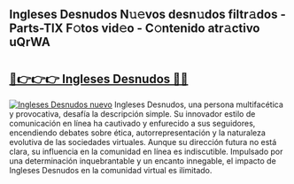 ## Ingleses Desnudos N𝚞𝚎vos desn𝚞dos filtr𝚊dos - Parts-TlX F𝚘tos vid𝚎o - C𝚘ntenido atr𝚊ctivo uQrWA

# <h2><a href="http://mbaw3q9.tromn.icu/?c=Ingleses+Desnudos">🔗👉👉👉 Ingleses Desnudos 🔗🔗</a></h2>

[![Ingleses Desnudos nuevo](https://i.imgur.com/pEAQMta.gif)](http://mbaw3q9.tromn.icu/?c=Ingleses+Desnudos)
Ingleses Desnudos, una persona multifacética y provocativa, desafía la descripción simple. Su innovador estilo de comunicación en línea ha cautivado y enfurecido a sus seguidores, encendiendo debates sobre ética, autorrepresentación y la naturaleza evolutiva de las sociedades virtuales. Aunque su dirección futura no está clara, su influencia en la comunidad en línea es indiscutible. Impulsado por una determinación inquebrantable y un encanto innegable, el impacto de Ingleses Desnudos en la comunidad virtual es ilimitado.
